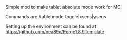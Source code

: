 Simple mod to make tablet absolute mode work for MC.

Commands are /tabletmode toggle|xsens|ysens

Setting up the environment can be found at https://github.com/nea89o/Forge1.8.9Template